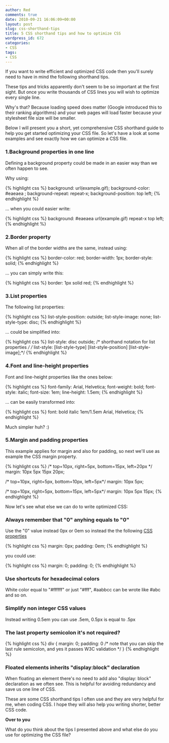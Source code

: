 ```yaml
---
author: Red
comments: true
date: 2010-09-21 16:06:09+00:00
layout: post
slug: css-shorthand-tips
title: 5 CSS shorthand tips and how to optimize CSS
wordpress_id: 672
categories:
- CSS
tags:
- CSS
---
```


If you want to write efficient and optimized CSS code then you'll surely need to have in mind the following shorthand tips.

These tips and tricks apparently don't seem to be so important at the first sight. But once you write thousands of CSS lines you will wish to optimize every single line.

Why's that? Because loading speed does matter (Google introduced this to their ranking algorithms) and your web pages will load faster because your stylesheet file size will be smaller.

Below I will present you a short, yet comprehensive CSS shorthand guide to help you get started optimizing your CSS file. So let's have a look at some examples and see exactly how we can optimize a CSS file.

<!-- more -->

### 1.Background properties in one line

Defining a background property could be made in an easier way than we often happen to see.

Why using:

{% highlight css %}
background: url(example.gif);
background-color: #eaeaea ;
background-repeat: repeat-x;
background-position: top left;
{% endhighlight %}    

... when you could easier write:

{% highlight css %}
background: #eaeaea url(example.gif) repeat-x top left;
{% endhighlight %}

### 2.Border property

When all of the border widths are the same, instead using:

{% highlight css %}
border-color: red;
border-width: 1px;
border-style: solid;
{% endhighlight %}

... you can simply write this:

{% highlight css %}
border: 1px solid red;
{% endhighlight %}

### 3.List properties


The following list properties:

{% highlight css %}
list-style-position: outside;
list-style-image: none;
list-style-type: disc;
{% endhighlight %}
    
... could be simplified into:

{% highlight css %}
list-style: disc outside;
/* shorthand notation for list properties */
/* list-style: [list-style-type] [list-style-position] [list-style-image];*/
{% endhighlight %}   

### 4.Font and line-height properties

Font and line-height properties like the ones below:

{% highlight css %}
font-family: Arial, Helvetica;
font-weight: bold;
font-style: italic;
font-size: 1em;
line-height: 1.5em;
{% endhighlight %}    

... can be easily transformed into:

{% highlight css %}
font: bold italic 1em/1.5em Arial, Helvetica;
{% endhighlight %}   

Much simpler huh? :)

### 5.Margin and padding properties

This example applies for margin and also for padding, so next we'll use as example the CSS margin property.

{% highlight css %}
/* top=10px, right=5px, bottom=15px, left=20px */
margin: 10px 5px 15px 20px;

/* top=10px, right=5px, bottom=10px, left=5px*/
margin: 10px 5px;

/* top=10px, right=5px, bottom=15px, left=5px*/
margin: 10px 5px 15px;
{% endhighlight %}  

Now let's see what else we can do to write optimized CSS:

### Always remember that "0" anyhing equals to "0"

Use the "0" value instead 0px or 0em  so instead the the following [CSS properties](/things-you-should-know-about-css-anatomy)

{% highlight css %}
margin: 0px;
padding: 0em;
{% endhighlight %}

you could use:

{% highlight css %}
margin: 0;
padding: 0;
{% endhighlight %} 

### Use shortcuts for hexadecimal colors

White color equal to "#ffffff" or just "#fff",  #aabbcc can be wrote like #abc and so on.

### Simplify non integer CSS values

Instead writing 0.5em you can use .5em, 0.5px is equal to .5px

### The last property semicolon it's not required?

{% highlight css %}
div {
margin: 0;
padding: 0 /* note that you can skip the last rule semicolon, and yes it passes W3C validation */
}
{% endhighlight %}
    
### Floated elements inherits "display:block" declaration

When floating an element there's no need to add also "display: block" declaration as we often see. This is helpful for avoiding redundancy and save us one line of CSS.

These are some CSS shorthand tips I often use and they are very helpful for me, when coding CSS. I hope they will also help you writing shorter, better CSS code.

**Over to you**

What do you think about the tips I presented above and what else do you use for optimizing the CSS file?